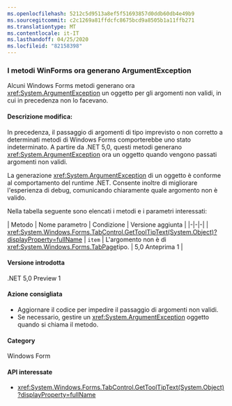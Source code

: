 ```yaml
---
ms.openlocfilehash: 5212c5d9513a8ef5f51693857d0ddb60db4e49b9
ms.sourcegitcommit: c2c1269a81ffdcfc8675bcd9a8505b1a11ffb271
ms.translationtype: MT
ms.contentlocale: it-IT
ms.lasthandoff: 04/25/2020
ms.locfileid: "82158398"
---
```

### <a name="winforms-methods-now-throw-argumentexception"></a>I metodi WinForms ora generano ArgumentException

Alcuni Windows Forms metodi generano ora <xref:System.ArgumentException> un oggetto per gli argomenti non validi, in cui in precedenza non lo facevano.

#### <a name="change-description"></a>Descrizione modifica:

In precedenza, il passaggio di argomenti di tipo imprevisto o non corretto a determinati metodi di Windows Forms comporterebbe uno stato indeterminato. A partire da .NET 5,0, questi metodi generano <xref:System.ArgumentException> ora un oggetto quando vengono passati argomenti non validi.

La generazione <xref:System.ArgumentException> di un oggetto è conforme al comportamento del runtime .NET. Consente inoltre di migliorare l'esperienza di debug, comunicando chiaramente quale argomento non è valido.

Nella tabella seguente sono elencati i metodi e i parametri interessati:

| Metodo | Nome parametro | Condizione | Versione aggiunta |
|-|-|-|
| <xref:System.Windows.Forms.TabControl.GetToolTipText(System.Object)?displayProperty=fullName> | `item` | L'argomento non è di <xref:System.Windows.Forms.TabPage>tipo. | 5,0 Anteprima 1 |

#### <a name="version-introduced"></a>Versione introdotta

.NET 5,0 Preview 1

#### <a name="recommended-action"></a>Azione consigliata

- Aggiornare il codice per impedire il passaggio di argomenti non validi.
- Se necessario, gestire un <xref:System.ArgumentException> oggetto quando si chiama il metodo.

#### <a name="category"></a>Category

Windows Form

#### <a name="affected-apis"></a>API interessate

- <xref:System.Windows.Forms.TabControl.GetToolTipText(System.Object)?displayProperty=fullName>

<!-- 

### Affected APIs

- `M:System.Windows.Forms.TabControl.GetToolTipText(System.Object)`

-->
